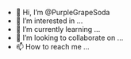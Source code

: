 - 👋 Hi, I’m @PurpleGrapeSoda
- 👀 I’m interested in ...
- 🌱 I’m currently learning ...
- 💞️ I’m looking to collaborate on ...
- 📫 How to reach me ...

<!---
PurpleGrapeSoda/PurpleGrapeSoda is a ✨ special ✨ repository because its `README.md` (this file) appears on your GitHub profile.
You can click the Preview link to take a look at your changes.
--->
